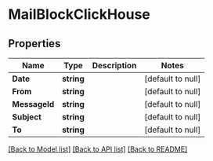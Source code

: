 # MailBlockClickHouse

## Properties
Name | Type | Description | Notes
------------ | ------------- | ------------- | -------------
**Date** | **string** |  | [default to null]
**From** | **string** |  | [default to null]
**MessageId** | **string** |  | [default to null]
**Subject** | **string** |  | [default to null]
**To** | **string** |  | [default to null]

[[Back to Model list]](../README.md#documentation-for-models) [[Back to API list]](../README.md#documentation-for-api-endpoints) [[Back to README]](../README.md)

